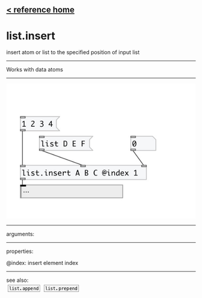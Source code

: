 [< reference home](index.html)
---

# list.insert


insert atom or list to the specified position of input list

---

Works with data atoms
<br>


---


![example](examples/list.insert-example.jpg)

---
arguments:


---
properties:

@index: insert element
            index<br>

---
see also:<br>
[![list.append](img/object_list.append.png)](list.append.html)
[![list.prepend](img/object_list.prepend.png)](list.prepend.html)

